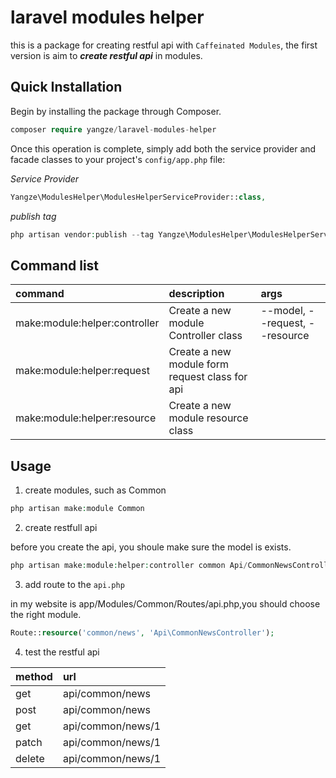 # laravel modules helper
this is a package for creating restful api with `Caffeinated Modules`, the first version is aim to ***create restful api*** in modules.

## Quick Installation
Begin by installing the package through Composer.
```php
composer require yangze/laravel-modules-helper
```
Once this operation is complete, simply add both the service provider and facade classes to your project's `config/app.php` file:

*Service Provider*
```php
Yangze\ModulesHelper\ModulesHelperServiceProvider::class,
```

*publish tag*
```php
php artisan vendor:publish --tag Yangze\ModulesHelper\ModulesHelperServiceProvider
```
## Command list
| command | description | args |
|:--------|:--------|:--------|
|    make:module:helper:controller    |   Create a new module Controller class     | --model, --request, --resource |
| make:module:helper:request | Create a new module form request class for api | |
| make:module:helper:resource | Create a new module resource class ||

## Usage
1. create modules, such as Common
```php
php artisan make:module Common
```

2. create restfull api

before you create the api, you shoule make sure the model is exists.
```php
php artisan make:module:helper:controller common Api/CommonNewsController --model App\\Models\\CommonNews --resource --request
```

3. add route to the `api.php`

in my website is app/Modules/Common/Routes/api.php,you should choose the right module.
```php
Route::resource('common/news', 'Api\CommonNewsController');
```

4. test the restful api

| method | url |
|:--------|:--------|
|     get   |    api/common/news   |
|     post  |    api/common/news   |
|     get   |    api/common/news/1   |
|     patch |    api/common/news/1   |
|    delete |    api/common/news/1   |
